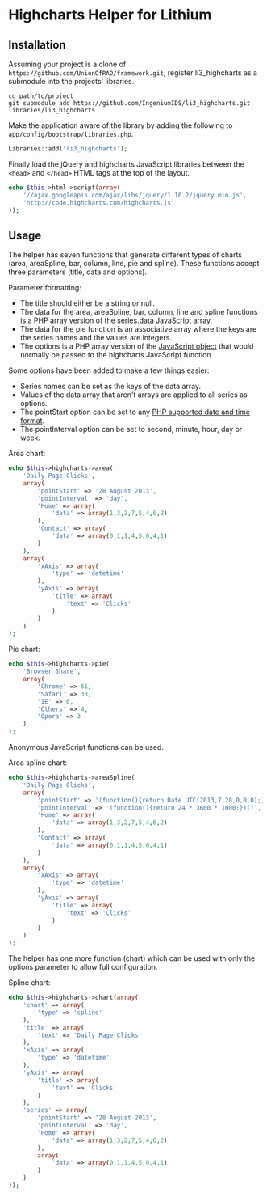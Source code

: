 Highcharts Helper for Lithium
=============================

Installation
------------

Assuming your project is a clone of `https://github.com/UnionOfRAD/framework.git`, register li3_highcharts as a submodule into the projects' libraries.

```
cd path/to/project
git submodule add https://github.com/IngeniumIDS/li3_highcharts.git libraries/li3_highcharts
```

Make the application aware of the library by adding the following to `app/config/bootstrap/libraries.php`.

```php
Libraries::add('li3_highcharts');
```

Finally load the jQuery and highcharts JavaScript libraries between the `<head>` and `</head>` HTML tags at the top of the layout.

```php
echo $this->html->script(array(
	'//ajax.googleapis.com/ajax/libs/jquery/1.10.2/jquery.min.js',
	'http://code.highcharts.com/highcharts.js'
));
```

Usage
-----

The helper has seven functions that generate different types of charts (area, areaSpline, bar, column, line, pie and spline). These functions accept three parameters (title, data and options).

Parameter formatting:

* The title should either be a string or null.
* The data for the area, areaSpline, bar, column, line and spline functions is a PHP array version of the [series.data JavaScript array](http://api.highcharts.com/highcharts#series.data).
* The data for the pie function is an associative array where the keys are the series names and the values are integers.
* The options is a PHP array version of the [JavaScript object](http://api.highcharts.com/highcharts) that would normally be passed to the highcharts JavaScript function.

Some options have been added to make a few things easier:

* Series names can be set as the keys of the data array.
* Values of the data array that aren't arrays are applied to all series as options.
* The pointStart option can be set to any [PHP supported date and time format](http://www.php.net/manual/en/datetime.formats.php).
* The pointInterval option can be set to second, minute, hour, day or week.

Area chart:

```php
echo $this->highcharts->area(
	'Daily Page Clicks',
	array(
		'pointStart' => '28 August 2013',
		'pointInterval' => 'day',
		'Home' => array(
			'data' => array(1,3,2,7,5,4,6,2)
		),
		'Contact' => array(
			'data' => array(0,1,1,4,5,0,4,1)
		)
	),
	array(
		'xAxis' => array(
			'type' => 'datetime'
		),
		'yAxis' => array(
			'title' => array(
				'text' => 'Clicks'
			)
		)
	)
);
```

Pie chart:

```php
echo $this->highcharts->pie(
	'Browser Share',
	array(
		'Chrome' => 61,
		'Safari' => 38,
		'IE' => 6,
		'Others' => 4,
		'Opera' => 3
	)
);
```

Anonymous JavaScript functions can be used.

Area spline chart:

```php
echo $this->highcharts->areaSpline(
	'Daily Page Clicks',
	array(
		'pointStart' => '(function(){return Date.UTC(2013,7,28,0,0,0);})()',
		'pointInterval' => '(function(){return 24 * 3600 * 1000;})()',
		'Home' => array(
			'data' => array(1,3,2,7,5,4,6,2)
		),
		'Contact' => array(
			'data' => array(0,1,1,4,5,0,4,1)
		)
	),
	array(
		'xAxis' => array(
			'type' => 'datetime'
		),
		'yAxis' => array(
			'title' => array(
				'text' => 'Clicks'
			)
		)
	)
);
```

The helper has one more function (chart) which can be used with only the options parameter to allow full configuration.

Spline chart:

```php
echo $this->highcharts->chart(array(
	'chart' => array(
		'type' => 'spline'
	),
	'title' => array(
		'text' => 'Daily Page Clicks'
	),
	'xAxis' => array(
		'type' => 'datetime'
	),
	'yAxis' => array(
		'title' => array(
			'text' => 'Clicks'
		)
	),
	'series' => array(
		'pointStart' => '28 August 2013',
		'pointInterval' => 'day',
		'Home' => array(
			'data' => array(1,3,2,7,5,4,6,2)
		),
		array(
			'data' => array(0,1,1,4,5,0,4,1)
		)
	)
));
```
